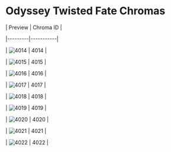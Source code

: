 # Odyssey Twisted Fate Chromas


| Preview | Chroma ID |

|---------|-----------|

| ![4014](https://raw.communitydragon.org/latest/plugins/rcp-be-lol-game-data/global/default/v1/champion-chroma-images/4/4014.png) | 4014 |

| ![4015](https://raw.communitydragon.org/latest/plugins/rcp-be-lol-game-data/global/default/v1/champion-chroma-images/4/4015.png) | 4015 |

| ![4016](https://raw.communitydragon.org/latest/plugins/rcp-be-lol-game-data/global/default/v1/champion-chroma-images/4/4016.png) | 4016 |

| ![4017](https://raw.communitydragon.org/latest/plugins/rcp-be-lol-game-data/global/default/v1/champion-chroma-images/4/4017.png) | 4017 |

| ![4018](https://raw.communitydragon.org/latest/plugins/rcp-be-lol-game-data/global/default/v1/champion-chroma-images/4/4018.png) | 4018 |

| ![4019](https://raw.communitydragon.org/latest/plugins/rcp-be-lol-game-data/global/default/v1/champion-chroma-images/4/4019.png) | 4019 |

| ![4020](https://raw.communitydragon.org/latest/plugins/rcp-be-lol-game-data/global/default/v1/champion-chroma-images/4/4020.png) | 4020 |

| ![4021](https://raw.communitydragon.org/latest/plugins/rcp-be-lol-game-data/global/default/v1/champion-chroma-images/4/4021.png) | 4021 |

| ![4022](https://raw.communitydragon.org/latest/plugins/rcp-be-lol-game-data/global/default/v1/champion-chroma-images/4/4022.png) | 4022 |